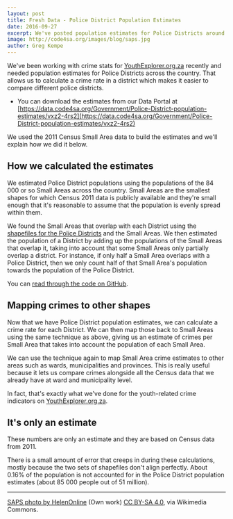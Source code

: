 ```yaml
---
layout: post
title: Fresh Data - Police District Population Estimates
date: 2016-09-27
excerpt: We've posted population estimates for Police Districts around the country to make working with crime rates simpler.
image: http://code4sa.org/images/blog/saps.jpg
author: Greg Kempe
---
```


We've been working with crime stats for [YouthExplorer.org.za](http://youthexplorer.org.za) recently and needed population estimates 
for Police Districts across the country. That allows us to calculate a crime rate in a district which makes it easier to compare
different police districts.

* You can download the estimates from our Data Portal at [https://data.code4sa.org/Government/Police-District-population-estimates/vxz2-4rs2](https://data.code4sa.org/Government/Police-District-population-estimates/vxz2-4rs2)

We used the 2011 Census Small Area data to build the estimates and we'll explain how we did it below.

## How we calculated the estimates

We estimated Police District populations using the populations of
the 84 000 or so Small Areas across the country. Small Areas are the smallest
shapes for which Census 2011 data is publicly available and they're small enough
that it's reasonable to assume that the population is evenly spread within
them.

We found the Small Areas that overlap with each District using the
[shapefiles for the Police Districts](https://data.code4sa.org/Government/Police-Station-Boundaries/hr5e-pz98)
and the Small Areas.  We then estimated the population of a District by adding up the
populations of the Small Areas that overlap it, taking into account that some
Small Areas only partially overlap a district. For instance, if only half a
Small Area overlaps with a Police District, then we only count half of that
Small Area's population towards the population of the Police District.

You can [read through the code on GitHub](https://github.com/Code4SA/crime-stats-demystifed/blob/master/refit.py).

## Mapping crimes to other shapes

Now that we have Police District population estimates, we can calculate a crime
rate for each District. We can then map those back to Small Areas using the
same technique as above, giving us an estimate of crimes per Small Area that
takes into account the population of each Small Area.

We can use the technique again to map Small Area crime estimates to other areas
such as wards, municipalities and provinces. This is really useful because it
lets us compare crimes alongside all the Census data that we already have at
ward and municipality level.

In fact, that's exactly what we've done for the youth-related crime indicators
on [YouthExplorer.org.za](http://youthexplorer.org.za).

## It's only an estimate

These numbers are only an estimate and they are based on Census data from 2011.

There is a small amount of error that creeps in during these calculations,
mostly because the two sets of shapefiles don't align perfectly. About 0.16% of
the population is not accounted for in the Police District population estimates
(about 85 000 people out of 51 million).

---

[SAPS photo by HelenOnline](https://commons.wikimedia.org/wiki/File%3ASAPS_Detective_Service_CT.jpg) (Own work) [CC BY-SA 4.0](http://creativecommons.org/licenses/by-sa/4.0), via Wikimedia Commons.
